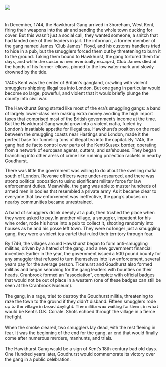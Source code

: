 <a href="https://beta.kent-maps.online"><img src="https://beta.kent-maps.online/juncture/ve-button.png"></a>
<param ve-config title="Kent’s 18th-century Gang War" author="Joseph Dragovich" layout="vtl" banner="https://raw.githubusercontent.com/kent-map/images/main/banners/18c.jpg">

<param ve-entity eid="Q2257157" aliases="Shoreham">
<param ve-entity eid="Q2019734" aliases="Goudhurst">
<param ve-entity eid="Q2744669" aliases="Hawkhurst">
<param ve-entity eid="Q2160826" aliases="Cranbrook">

#

In December, 1744, the Hawkhurst Gang arrived in Shoreham, West Kent, firing their weapons into the air and sending the whole town ducking for cover. But this wasn’t just a social call, they wanted someone, a snitch that had landed one of their leaders in jail. The informant, a former member of the gang named James “Club James” Floyd, and his customs handlers tried to hide in a pub, but the smugglers forced them out by threatening to burn it to the ground. Taking them bound to Hawkhurst, the gang tortured them for days, and while the customs men eventually escaped, Club James died at the hands of his former fellows, pinned to the low water mark and slowly drowned by the tide. 
<br><br>
1740s Kent was the center of Britain's gangland, crawling with violent smugglers shipping illegal tea into London. But one gang in particular would become so large, powerful, and violent that it would briefly plunge the county into civil war. 
<param ve-image url="https://upload.wikimedia.org/wikipedia/commons/9/93/Smugglers_by_John_Atkinson.jpg" label="Smugglers" attribution="John Atkinson" license="Public domain, via Wikimedia Commons">

The Hawkhurst Gang started like most of the era’s smuggling gangs: a band of largely lower-class men making extra money avoiding the high import taxes that comprised most of the British government’s income at the time. But the Hawkhurst Gang would grow into a violent mafia, fueled by London’s insatiable appetite for illegal tea. Hawkhurst’s position on the road between the smuggling coasts near Hastings and London, made it the perfect base for funneling tons of illegal tea into the capital. By 1745, the gang had de facto control over parts of the Kent/Sussex border, operating from a network of european agents, cutters, and safehouses. They began branching into other areas of crime like running protection rackets in nearby Goudhurst. 
<param ve-image url="https://upload.wikimedia.org/wikipedia/commons/c/c3/Hawkhurst_sign%2C_High_Street_-_geograph.org.uk_-_331683.jpg" label="Hawkhurst sign, High Street" attribution="Oast House Archive" license="CC BY-SA 2.0">

There was little the government was willing to do about the swelling mafia south of London. Revenue officers were under-resourced, and there was strong political opposition to using significant military force for law enforcement duties. Meanwhile, the gang was able to muster hundreds of armed men in bodies that resembled a private army. As it became clear to everyone that law enforcement was ineffective, the gang’s abuses on nearby communities became unrestrained. 
<br><br>
A band of smugglers drank deeply at a pub, then trashed the place when they were asked to pay. In another village, a smuggler, impatient for his wine order, rode his horse into a pub to collect it, shooting randomly into houses as he and his posse left town. They were no longer just a smuggling gang, they were a violent tea cartel that ruled their territory through fear. 
<param ve-image url="https://upload.wikimedia.org/wikipedia/commons/7/7a/Smugglers_RMG_BHC1077.tiff" label="Smugglers" attribution="Royal Museums Greenwich, Public domain, via Wikimedia Commons">

By 1746, the villages around Hawkhurst began to form anti-smuggling militias, driven by a hatred of the gang, and a new government financial incentive. Earlier in the year, the government issued a 500 pound bounty for any smuggler that refused to turn themselves into law enforcement, several years pay for the average person. Ticehurst and Goudhurst also formed militias and began searching for the gang leaders with bounties on their heads. Cranbrook formed an “association”, complete with official badges that would not be out of place in a western (one of these badges can still be seen at the Cranbrook Museum). 
<br><br>
The gang, in a rage, tried to destroy the Goudhurst militia, threatening to raze the town to the ground if they didn’t disband. Fifteen smugglers rode up to the village in broad daylight. The militia was waiting for them, in what would be Kent’s O.K. Corrale. Shots echoed through the village in a fierce firefight. 
<br><br>
When the smoke cleared, two smugglers lay dead, with the rest fleeing in fear. It was the beginning of the end for the gang, an end that would finally come after numerous murders, manhunts, and trials. 
<br><br>
The Hawkhurst Gang would be a sign of Kent’s 18th-century bad old days. One Hundred years later, Goudhurst would commemorate its victory over the gang in a public celebration. 
<param ve-image url="https://upload.wikimedia.org/wikipedia/commons/7/73/Goudhurst_-_geograph.org.uk_-_2738958.jpg" label="Goudhurst" attribution="Helmut Zozmann via Wikimedia Commons" license="CC BY-SA 2.0">
